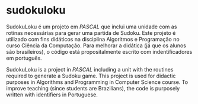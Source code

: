 # sudokuloku

SudokuLoku é um projeto em <i>PASCAL</i> que inclui uma unidade com as rotinas necessárias para gerar uma partida de Sudoku. Este projeto é utilizado com fins didáticos na disciplina Algoritmos e Programação no curso Ciência da Computação. Para melhorar a didática (já que os alunos são brasileiros), o código está propositalmente escrito com indentificadores em português.

SudokuLoku is a project in <i>PASCAL</i> including a unit with the routines required to generate a Sudoku game. This project is used for didactic purposes in Algorithms and Programming in Computer Science course. To improve teaching (since students are Brazilians), the code is purposely written with identifiers in Portuguese.
